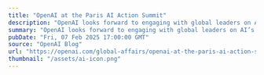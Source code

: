 ```yaml
---
title: "OpenAI at the Paris AI Action Summit"
description: "OpenAI looks forward to engaging with global leaders on AI’s role in shaping innovation and economic prosperity."
summary: "OpenAI looks forward to engaging with global leaders on AI’s role in shaping innovation and economic prosperity."
pubDate: "Fri, 07 Feb 2025 17:00:00 GMT"
source: "OpenAI Blog"
url: "https://openai.com/global-affairs/openai-at-the-paris-ai-action-summit"
thumbnail: "/assets/ai-icon.png"
---
```


